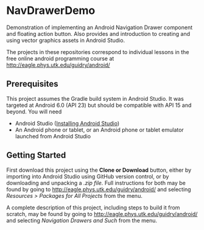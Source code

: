 # NavDrawerDemo
Demonstration of implementing an Android Navigation Drawer component and floating action button. Also provides and introduction to creating and using vector graphics assets in Android Studio.

The projects in these repositories correspond to individual lessons in the free online android programming course at http://eagle.phys.utk.edu/guidry/android/ 

## Prerequisites
This project assumes the Gradle build system in Android Studio. It was targeted 
at Android 6.0 (API 23) but should be compatible with API 15 and beyond.  You 
will need

 - Android Studio (<a href="https://developer.android.com/studio/install.html" 
target="_new">Installing Android Studio</a>)
 - An Android phone or tablet, or an Android phone or tablet emulator launched from Android Studio

## Getting Started
First download this project using the <b>Clone or Download</b> button, either by 
importing into Android Studio using GitHub version control, or by downloading 
and unpacking a <i>.zip file.</i>  Full instructions for both may be found by 
going to 
http://eagle.phys.utk.edu/guidry/android/ and selecting <i>Resources > Packages 
for All Projects</i> from the menu.

A complete description of this project, including steps to build it from 
scratch, may be found by 
going to http://eagle.phys.utk.edu/guidry/android/ and selecting 
<em>Navigation Drawers and Such</em> from the menu.
